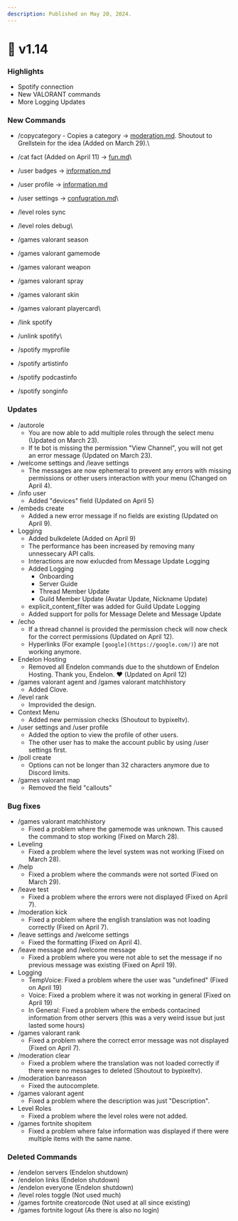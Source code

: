 ```yaml
---
description: Published on May 20, 2024.
---
```


# 📔 v1.14

### Highlights

* Spotify connection
* New VALORANT commands
* More Logging Updates



### New Commands

* /copycategory - Copies a category -> [moderation.md](../our-features/moderation.md "mention"). Shoutout to Grellstein for the idea (Added on March 29).\

* /cat fact (Added on April 11) -> [fun.md](../our-features/fun.md "mention")\

* /user badges -> [information.md](../our-features/information.md "mention")&#x20;
* /user profile -> [information.md](../our-features/information.md "mention")
* /user settings -> [confugration.md](../our-features/confugration.md "mention")\

* /level roles sync
* /level roles debug\

* /games valorant season
* /games valorant gamemode
* /games valorant weapon
* /games valorant spray
* /games valorant skin
* /games valorant playercard\

* /link spotify
* /unlink spotify\

* /spotify myprofile
* /spotify artistinfo
* /spotify podcastinfo
* /spotify songinfo



### Updates

* /autorole
  * You are now able to add multiple roles through the select menu (Updated on March 23).
  * If te bot is missing the permission "View Channel", you will not get an error message (Updated on March 23).
* /welcome settings and /leave settings
  * The messages are now ephemeral to prevent any errors with missing permissions or other users interaction with your menu (Changed on April 4).
* /info user
  * Added "devices" field (Updated on April 5)
* /embeds create
  * Added a new error message if no fields are existing (Updated on April 9).
* Logging
  * Added bulkdelete (Added on April 9)
  * The performance has been increased by removing many unnessecary API calls.
  * Interactions are now exlucded from Message Update Logging
  * Added Logging&#x20;
    * Onboarding
    * Server Guide
    * Thread Member Update
    * Guild Member Update (Avatar Update, Nickname Update)
  * explicit\_content\_filter was added for Guild Update Logging
  * Added support for polls for Message Delete and Message Update
* /echo
  * If a thread channel is provided the permission check will now check for the correct permissions (Updated on April 12).&#x20;
  * Hyperlinks (For example `[google](https://google.com/)`) are not working anymore.
* Endelon Hosting
  * Removed all Endelon commands due to the shutdown of Endelon Hosting. Thank you, Endelon. ♥️ (Updated on April 12)
* /games valorant agent and /games valorant matchhistory
  * Added Clove.
* /level rank
  * Improvided the design.
* Context Menu
  * Added new permission checks (Shoutout to bypixeltv).
* /user settings and /user profile
  * Added the option to view the profile of other users.
  * The other user has to make the account public by using /user settings first.
* /poll create
  * Options can not be longer than 32 characters anymore due to Discord limits.
* /games valorant map
  * Removed the field "callouts"



### Bug fixes

* /games valorant matchhistory
  * Fixed a problem where the gamemode was unknown. This caused the command to stop working (Fixed on March 28).
* Leveling
  * Fixed a problem where the level system was not working (Fixed on March 28).
* /help
  * Fixed a problem where the commands were not sorted (Fixed on March 29).
* /leave test
  * Fixed a problem where the errors were not displayed (Fixed on April 7).
* /moderation kick
  * Fixed a problem where the english translation was not loading correctly (Fixed on April 7).
* /leave settings and /welcome settings
  * Fixed the formatting (Fixed on April 4).
* /leave message and /welcome message
  * Fixed a problem where you were not able to set the message if no previous message was existing (Fixed on April 19).
* Logging
  * TempVoice: Fixed a problem where the user was "undefined" (Fixed on April 19)
  * Voice: Fixed a problem where it was not working in general (Fixed on April 19)
  * In General: Fixed a problem where the embeds contacined information from other servers (this was a very weird issue but just lasted some hours)
* /games valorant rank
  * Fixed a problem where the correct error message was not displayed (Fixed on April 7).
* /moderation clear
  * Fixed a problem where the translation was not loaded correctly if there were no messages to deleted (Shoutout to bypixeltv).
* /moderation banreason
  * Fixed the autocomplete.
* /games valorant agent
  * Fixed a problem where the description was just "Description".
* Level Roles
  * Fixed a problem where the level roles were not added.
* /games fortnite shopitem
  * Fixed a problem where false information was displayed if there were multiple items with the same name.

### Deleted Commands

* /endelon servers (Endelon shutdown)
* /endelon links (Endelon shutdown)
* /endelon everyone (Endelon shutdown)
* /level roles toggle (Not used much)
* /games fortnite creatorcode (Not used at all since existing)
* /games fortnite logout (As there is also no login)

